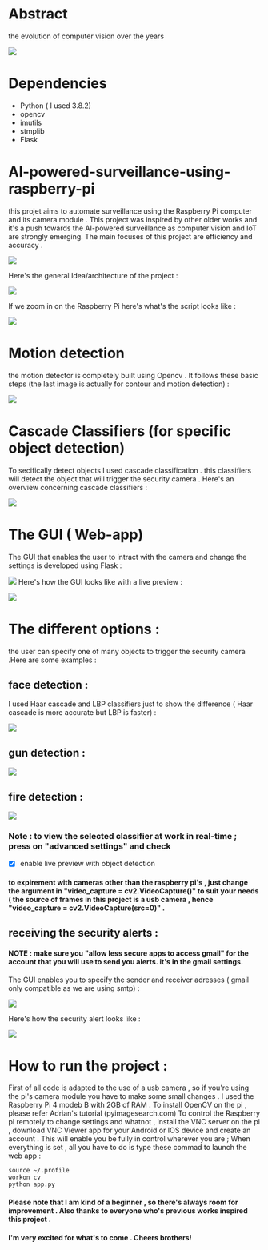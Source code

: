 # Abstract 
the evolution of computer vision over the years

![](Images/abst.PNG)

# Dependencies
- Python ( I used 3.8.2)
- opencv
- imutils
- stmplib 
- Flask

# AI-powered-surveillance-using-raspberry-pi
this projet aims to automate surveillance  using the Raspberry Pi computer and its camera module . This project was inspired by other older works and it's a push towards the AI-powered surveillance as computer vision and IoT are strongly emerging.
The main focuses of this project are efficiency and  accuracy .


![](Images/raspbng.jpg)

Here's the general Idea/architecture of the project :

![](Images/archofsys.PNG)

If we zoom in on the Raspberry Pi here's what's the script looks like :


![](Images/soft.PNG)

# Motion detection 
the motion detector is completely built using Opencv . It follows these basic steps (the last image is actually for contour and motion detection) :


![](Images/motiondet.PNG)

# Cascade Classifiers (for specific object detection)

To secifically detect objects I used cascade classification .
this classifiers will detect the object that will trigger the security camera .
Here's an overview concerning cascade classifiers : 

![](Images/motiondetect.PNG)

# The GUI ( Web-app)

The GUI that enables the user to intract with the camera and change the settings is developed using Flask :

![](Images/GUII.PNG)
Here's how the GUI looks like with a live preview :

![](Images/mee.png)

# The different options :

the user can specify one of many objects to trigger the security camera .Here are some examples : 
## face detection :
I used Haar cascade and LBP classifiers just to show the difference ( Haar cascade is more accurate but LBP is faster) : 


![](Images/facedetec.png)

## gun detection : 


![](Images/gun.png)

## fire detection : 


![](Images/fire.png)

### Note : to view the selected classifier at work in real-time ; press on "advanced settings" and check 
- [x] enable live preview with object detection
#### to expirement with cameras other than the raspberry pi's , just change the argument in "video_capture = cv2.VideoCapture()" to suit your needs ( the source of frames in this project is a usb camera , hence "video_capture = cv2.VideoCapture(src=0)" .


## receiving the security alerts :

#### NOTE : make sure you "allow less secure apps to access gmail" for the account that you will use to send you alerts. it's in the gmail settings.

The GUI enables you to specify the sender and receiver adresses ( gmail only compatible as we are using smtp) : 

![](Images/mail.png)

Here's how the security alert looks like :

![](Images/mailing.PNG)

# How to run the project :

First of all code is adapted to the use of a usb camera , so if you're using the pi's camera module you have to make some small changes . 
I used the Raspberry Pi 4 modeb B with 2GB of RAM .
To install OpenCV on the pi , please refer Adrian's tutorial (pyimagesearch.com)
To control the Raspberry pi remotely to change settings and whatnot , install the VNC server on the pi , download VNC Viewer app for your Android or IOS device and create an account . This will enable you be fully in control wherever you are ; 
When everything is set , all you have to do is type these commad to launch the web app : 
```
source ~/.profile
workon cv
python app.py
```

#### Please note that I am kind of a beginner , so there's always room for improvement . Also thanks to everyone who's previous works inspired this project .
#### I'm very excited for what's to come . Cheers brothers!


